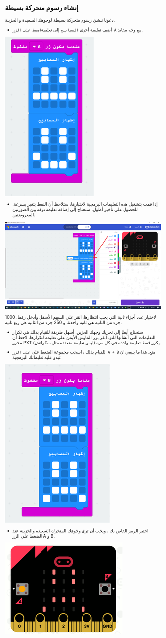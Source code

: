 ## إنشاء رسوم متحركة بسيطة

دعونا ننشئ رسوم متحركة بسيطة لوجوهك السعيدة و الحزينة.

+ أضف تعليمة أخرى `المصابيح` إلى تعليمة`اضغط على الزر A` مع وجه محايد.

![لقطة شاشة](images/badge-neutral.png)

+ إذا قمت بتشغيل هذه التعليمات البرمجية لاختبارها، ستلاحظ أن النمط يتغير بسرعة. للحصول على تأخير أطول، ستحتاج إلى إضافة تعليمة`توقف` بين الصورتين المعروضتين.

![لقطة شاشة](images/badge-pause.png)

لاختيار عدد أجزاء ثانية التي يجب انتظارها، انقر على السهم الأسفل وأدخل رقما. 1000 جزء من الثانية هي ثانية واحدة، و 250 جزء من الثانية هي ربع ثانية.

+ ستحتاج أيضًا إلى تحريك وجهك الحزين. أسهل طريقة للقيام بذلك هي تكرار التعليمات التي أنشأتها للتو. انقر بزر الماوس الأيمن على تعليمة لتكرارها. لاحظ أن محرر PXT يكرر فقط تعليمة واحدة في كل مرة (ليس تعليمة متعددة مثل سكراتش)

+ للقيام بذلك ، اسحب مجموعة الضغط على `على الزر A + B` منع. هذا ما ينبغي ان تبدو عليه تعليماتك البرمجية:

![لقطة الشاشة](images/badge-on-b-pressed.png)

+ اختبر الرمز الخاص بك ، ويجب أن ترى وجوهك المتحرك السعيدة والحزينة عند الضغط على الزر A و B.

![لقطة الشاشة](images/badge-final.gif)